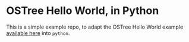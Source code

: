 # OSTree Hello World, in Python

This is a simple example repo, to adapt the OSTree Hello World example [available here](https://ostreedev.github.io/ostree/introduction/#hello-world-example) into `python`.